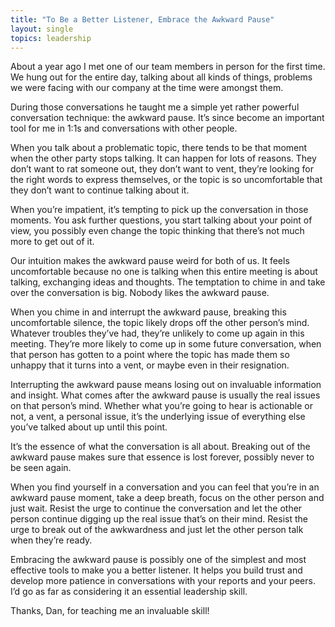 ```yaml
---
title: "To Be a Better Listener, Embrace the Awkward Pause"
layout: single
topics: leadership
---
```

About a year ago I met one of our team members in person for the first time. We hung out for the entire day, talking about all kinds of things, problems we were facing with our company at the time were amongst them.

During those conversations he taught me a simple yet rather powerful conversation technique: the awkward pause. It’s since become an important tool for me in 1:1s and conversations with other people.

When you talk about a problematic topic, there tends to be that moment when the other party stops talking. It can happen for lots of reasons. They don’t want to rat someone out, they don’t want to vent, they’re looking for the right words to express themselves, or the topic is so uncomfortable that they don’t want to continue talking about it.

When you’re impatient, it’s tempting to pick up the conversation in those moments. You ask further questions, you start talking about your point of view, you possibly even change the topic thinking that there’s not much more to get out of it.

Our intuition makes the awkward pause weird for both of us. It feels uncomfortable because no one is talking when this entire meeting is about talking, exchanging ideas and thoughts. The temptation to chime in and take over the conversation is big. Nobody likes the awkward pause.

When you chime in and interrupt the awkward pause, breaking this uncomfortable silence, the topic likely drops off the other person’s mind. Whatever troubles they’ve had, they’re unlikely to come up again in this meeting. They’re more likely to come up in some future conversation, when that person has gotten to a point where the topic has made them so unhappy that it turns into a vent, or maybe even in their resignation.

Interrupting the awkward pause means losing out on invaluable information and insight. What comes after the awkward pause is usually the real issues on that person’s mind. Whether what you’re going to hear is actionable or not, a vent, a personal issue, it’s the underlying issue of everything else you’ve talked about up until this point.

It’s the essence of what the conversation is all about. Breaking out of the awkward pause makes sure that essence is lost forever, possibly never to be seen again.

When you find yourself in a conversation and you can feel that you’re in an awkward pause moment, take a deep breath, focus on the other person and just wait. Resist the urge to continue the conversation and let the other person continue digging up the real issue that’s on their mind. Resist the urge to break out of the awkwardness and just let the other person talk when they’re ready.

Embracing the awkward pause is possibly one of the simplest and most effective tools to make you a better listener. It helps you build trust and develop more patience in conversations with your reports and your peers. I’d go as far as considering it an essential leadership skill.

Thanks, Dan, for teaching me an invaluable skill!
